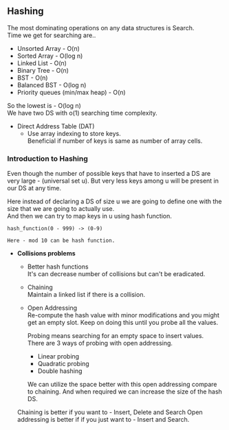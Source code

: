 ## Hashing
The most dominating operations on any data structures is Search.  
Time we get for searching are..  
- Unsorted Array - O(n)
- Sorted Array - O(log n)
- Linked List - O(n)
- Binary Tree - O(n)
- BST - O(n)
- Balanced BST - O(log n)
- Priority queues (min/max heap) - O(n)

So the lowest is - O(log n)  
We have two DS with o(1) searching time complexity.  
- Direct Address Table (DAT)
  - Use array indexing to store keys.  
    Beneficial if number of keys is same as number of array cells.

### Introduction to Hashing
Even though the number of possible keys that have to inserted a DS are very
large - (universal set u). But very less keys among u will be present in our DS
at any time.

Here instead of declaring a DS of size u we are going to define one with the
size that we are going to actually use.  
And then we can try to map keys in u using hash function.  
```
hash_function(0 - 999) -> (0-9)

Here - mod 10 can be hash function.
```

- **Collisions problems**  
  - Better hash functions  
    It's can decrease number of collisions but can't be eradicated.
  
  - Chaining  
    Maintain a linked list if there is a collision.

  - Open Addressing  
    Re-compute the hash value with minor modifications and you might get an
    empty slot. Keep on doing this until you probe all the values.  

    Probing means searching for an empty space to insert values.  
    There are 3 ways of probing with open addressing.  
    - Linear probing
    - Quadratic probing
    - Double hashing
    
    We can utilize the space better with this open addressing compare to chaining.
    And when required we can increase the size of the hash DS.

  Chaining is better if you want to - Insert, Delete and Search
  Open addressing is better if if you just want to - Insert and Search. 
